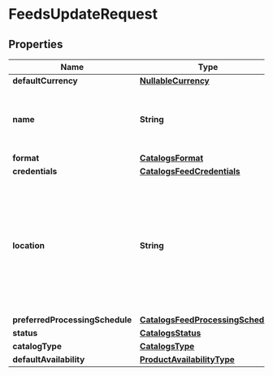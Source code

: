 

# FeedsUpdateRequest

## Properties

Name | Type | Description | Notes
------------ | ------------- | ------------- | -------------
**defaultCurrency** | [**NullableCurrency**](NullableCurrency.md) |  |  [optional]
**name** | **String** | A human-friendly name associated to a given feed. |  [optional]
**format** | [**CatalogsFormat**](CatalogsFormat.md) |  |  [optional]
**credentials** | [**CatalogsFeedCredentials**](CatalogsFeedCredentials.md) |  |  [optional]
**location** | **String** | The URL where a feed is available for download. This URL is what Pinterest will use to download a feed for processing. |  [optional]
**preferredProcessingSchedule** | [**CatalogsFeedProcessingSchedule**](CatalogsFeedProcessingSchedule.md) |  |  [optional]
**status** | [**CatalogsStatus**](CatalogsStatus.md) |  |  [optional]
**catalogType** | [**CatalogsType**](CatalogsType.md) |  | 
**defaultAvailability** | [**ProductAvailabilityType**](ProductAvailabilityType.md) |  |  [optional]




